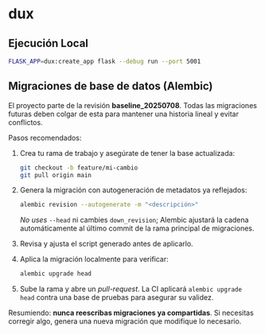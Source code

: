 # dux

## Ejecución Local
```bash
FLASK_APP=dux:create_app flask --debug run --port 5001  
```

## Migraciones de base de datos (Alembic)

El proyecto parte de la revisión **baseline_20250708**.  Todas las migraciones
futuras deben colgar de esta para mantener una historia lineal y evitar
conflictos.

Pasos recomendados:

1. Crea tu rama de trabajo y asegúrate de tener la base actualizada:

   ```bash
   git checkout -b feature/mi-cambio
   git pull origin main
   ```

2. Genera la migración con autogeneración de metadatos ya reflejados:

   ```bash
   alembic revision --autogenerate -m "<descripción>"
   ```

   *No uses* `--head` ni cambies `down_revision`; Alembic ajustará la cadena
   automáticamente al último commit de la rama principal de migraciones.

3. Revisa y ajusta el script generado antes de aplicarlo.

4. Aplica la migración localmente para verificar:

   ```bash
   alembic upgrade head
   ```

5. Sube la rama y abre un *pull-request*.  La CI aplicará `alembic upgrade head`
   contra una base de pruebas para asegurar su validez.

Resumiendo: **nunca reescribas migraciones ya compartidas**.  Si necesitas
corregir algo, genera una nueva migración que modifique lo necesario.